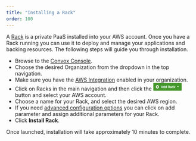 ```yaml
---
title: "Installing a Rack"
order: 100
---
```


A [Rack](/docs/rack) is a private PaaS installed into your AWS account. Once you have a Rack running you can use it to deploy and manage your applications and backing resources. The following steps will guide you through installation.

* Browse to the [Convox Console](https://console.convox.com/).
* Choose the desired Organization from the dropdown in the top navigation.
* Make sure you have the [AWS Integration](/docs/aws-integration) enabled in your organization.
* Click on Racks in the main navigation and then click the  <img src="/assets/images/docs/add-rack-new.png" alt="Add Rack" style="height: 1.5em;"> button and select your AWS account.
* Choose a name for your Rack, and select the desired AWS region.
* If you need [advanced configuration options](/reference/rack-parameters) you can click on add parameter and assign additional parameters for your 
Rack.
* Click **Install Rack**.

Once launched, installation will take approximately 10 minutes to complete.
